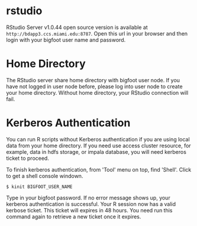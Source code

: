 # rstudio

RStudio Server v1.0.44 open source version is available at `http://bdapp3.ccs.miami.edu:8787`. Open this url in your browser and then login with your bigfoot user name and password.

# Home Directory

The RStudio server share home directory with bigfoot user node. If you have not logged in user node before, please log into user node to create your home directory. Without home directory, your RStudio connection will fail.

# Kerberos Authentication

You can run R scripts without Kerberos authentication if you are using local data from your home directory. If you need use access cluster resource, for example, data in hdfs storage, or impala database, you will need kerberos ticket to proceed.

To finish kerberos authentication, from 'Tool' menu on top, find 'Shell'. Click to get a shell console windown. 

```
$ kinit BIGFOOT_USER_NAME
```

Type in your bigfoot password. If no error message shows up, your kerberos authentication is successful. Your R session now has a valid kerbose ticket. This ticket will expires in 48 hours. You need run this command again to retrieve a new ticket once it expires.
